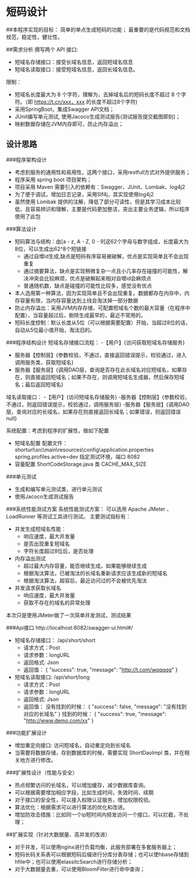 # 短码设计
##本程序实现的目标：
 简单的单点生成短码的功能；
 最重要的是代码规范和文档规范，稳定性，健壮性。

##需求分析
撰写两个 API 接口:
- 短域名存储接口：接受长域名信息，返回短域名信息
- 短域名读取接口：接受短域名信息，返回长域名信息。

限制：
- 短域名长度最大为 8 个字符，理解为，去掉域名后的短码长度不超过 8 个字符。（即 https://t.cn/xxx，xxx 的长度不超过8个字符)
- 采用SpringBoot，集成Swagger API文档；
- JUnit编写单元测试, 使用Jacoco生成测试报告(测试报告提交截图即刻)；
- 映射数据存储在JVM内存即可，防止内存溢出；


## 设计思路
###程序架构设计
- 考虑到服务的通用性和易用性，这两个接口，采用restfull方式对外提供服务；
- 程序采用 spring boot 项目架构；
- 项目采用 Maven 需要引入的依赖有：Swagger、JUnit、Lombak、log4j2
- 为了便于调试，增加日志记录，采用Slf4j，其实现使用log4j2
- 虽然使用 Lombak 提供的注解，降低了部分可读性，但是其学习成本比较低，且容易辨识和理解，主要是代码更加整洁，突出主要业务逻辑，所以程序使用了此包

###算法设计

- 短码算法与结构：由[a - z, A - Z, 0 - 9]这62个字母与数字组成，长度最大为8位，可以生成出62^8个短链接
  - 通过自增id生成,缺点是短码有序容易被破解，优点是实现简单且不会出现重复
  - 通过摘要算法，缺点是实现稍微复杂一点且小几率存在碰撞的可能性，解决冲突会比较麻烦，优点是破解起来相对自增id会麻烦点
  - 普通随机数，缺点是碰撞的可能性比较多，感觉没有优点
- 本人选用第一种算法，因为实现简单且不会出现重复。数据都存在内存中，内存容量有限，当内存容量达到上线会淘汰掉一部分数据      
- 防止内存溢出：采用JVM内存存储，可配置短域名个数的最大容量（在程序中配置），当容量超过后，剔除生成最早的，最近不常用的。
- 短码长度控制：默认长度从5位（可以根据需要配置）开始，当超过8位的话，自动从5位最小值开始，淘汰旧的。

###程序结构设计
 短域名存储接口流程： 
-【用户】{访问获取短域名存储服务}
- 服务器【控制层】{参数校验，不通过，直接返回错误提示，校验通过，进入调用服务类，获取短域名}
- 服务器【服务层】{调用DAO层，查询是否存在此长域名对应短域名，如果存在，则直接返回短域名；如果不存在，则调用短域名生成器，然后保存短域名；最后返回短域名}
 
 域名读取接口：
-【用户】{访问短域名存储服务}
-服务器【控制层】{参数校验，不通过，则返回错误提示，校验通过，调用服务层}
-服务器【服务层】{调用DAO层，查询对应的长域名，如果存在则直接返回长域名；如果错误，则返回错误null}

系统配置：考虑到程序的扩展性，做如下配置
- 短域名配置
配置文件： shorturl\src\main\resources\config\application.properties
spring.profiles.active=dev
指定测试环境，端口 8082
- 容量配置 ShortCodeStorage.java 类 CACHE_MAX_SIZE

###单元测试
- 生成和编写单元测试类，进行单元测试
- 使用Jacoco生成测试报告

###系统性能测试方案
系统性能测试方案：
可以选用 Apache JMeter 、 LoadRunner 等测试工具进行测试。
主要测试指标有：
- 并发生成短域名性能：
   - 响应速度，最大并发量
   - 是否出现重复短域名
   - 字符长度超过8位后，是否处理
- 内存溢出测试
   - 超过最大内存容量，能否继续生成，如果能够继续生成
   - 根据淘汰算法，已被淘汰的长域名重新请求应该生成新的短域名
   - 根据淘汰算法，超容后，最近访问过的不会被优先淘汰
- 并发请求获取长域名
   - 响应速度，最大并发量
   - 获取不存在的域名的异常处理
 
本次只是使用JMeter做了一次简单并发测试，测试结果

###Api接口
http://localhost:8082/swagger-ui.html#/

- 短域名存储接口： /api/short/short
  - 请求方式：Post
  - 请求参数：longURL
  - 返回格式: Json 
  - 返回值： 
        {
           "success": true,
           "message": "http://t.com/wqqqqq"
         } 
- 短域名读取接口:  /api/short/long
  - 请求方式：Post
  - 请求参数：longURL
  - 返回格式: Json 
  - 返回值： 
         没有找到的时候：
         {
           "success": false,
           "message": "没有找到对应的长域名"
         }
         找到的时候：
         {
           "success": true,
           "message": "http://www.demo.com/xx"
         }
         

###功能扩展设计
- 增加重定向接口: 访问短域名，自动重定向到长域名
- 当需要将数据存储，存到数据库的时候，需要实现 ShortDaoImpl 类，并在相关地方进行修改。


###扩展性设计（性能与安全）
- 热点频繁访问的长域名，可以增加缓存，减少数据库查询。
- 可以根据需要增加相应字段，比如生成时间，失效时间、续期
- 对于接口的安全性，可以接入权限认证服务，增加权限校验。
- 算法优化：根据需求可以进行算法的优化和改进。
- 增加防攻击措施：比如同一个ip短时间内频发访问一个接口，可以拦截，不处理；


##扩展实现（针对大数据量、高并发的改进）
- 对于并发，可以使用nginx进行负载均衡，此服务部署在多套服务器上；
- 短码长码关系表可以根据短码后缀进行分库分表存储；也可以使hbase存储到hfile中；也可以使用elassitcSearch进行存储分析；
- 对于大数据量去重，可以使用BloomFilter进行命中查询；
